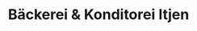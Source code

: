 ---
title: "Bäckerei & Konditorei Itjen"
url: /cuxhaven/baeckerei-und-konditorei-itjen-wernerwaldstrasse/
shop: Bäckerei
---